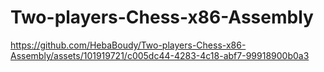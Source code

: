 # Two-players-Chess-x86-Assembly





https://github.com/HebaBoudy/Two-players-Chess-x86-Assembly/assets/101919721/c005dc44-4283-4c18-abf7-99918900b0a3

